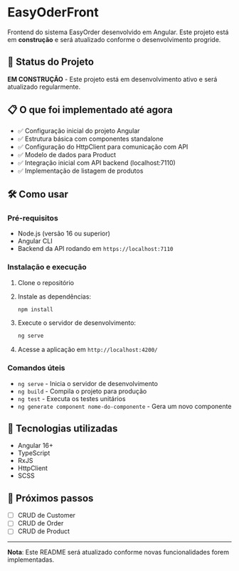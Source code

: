 # EasyOderFront

Frontend do sistema EasyOrder desenvolvido em Angular. Este projeto está em **construção** e será atualizado conforme o desenvolvimento progride.

## 🚧 Status do Projeto

**EM CONSTRUÇÃO** - Este projeto está em desenvolvimento ativo e será atualizado regularmente.

## 📋 O que foi implementado até agora

- ✅ Configuração inicial do projeto Angular
- ✅ Estrutura básica com componentes standalone
- ✅ Configuração do HttpClient para comunicação com API
- ✅ Modelo de dados para Product
- ✅ Integração inicial com API backend (localhost:7110)
- ✅ Implementação de listagem de produtos

## 🛠️ Como usar

### Pré-requisitos
- Node.js (versão 16 ou superior)
- Angular CLI
- Backend da API rodando em `https://localhost:7110`

### Instalação e execução

1. Clone o repositório
2. Instale as dependências:
   ```bash
   npm install
   ```

3. Execute o servidor de desenvolvimento:
   ```bash
   ng serve
   ```

4. Acesse a aplicação em `http://localhost:4200/`

### Comandos úteis

- `ng serve` - Inicia o servidor de desenvolvimento
- `ng build` - Compila o projeto para produção
- `ng test` - Executa os testes unitários
- `ng generate component nome-do-componente` - Gera um novo componente

## 🔧 Tecnologias utilizadas

- Angular 16+
- TypeScript
- RxJS
- HttpClient
- SCSS

## 📝 Próximos passos

- [ ] CRUD de Customer
- [ ] CRUD de Order  
- [ ] CRUD de Product

---

**Nota**: Este README será atualizado conforme novas funcionalidades forem implementadas.
